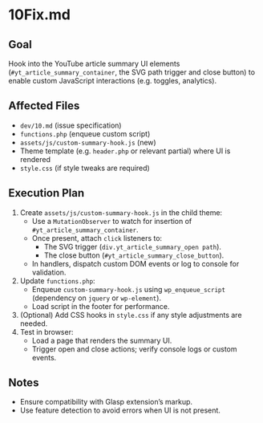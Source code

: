 # 10Fix.md

## Goal

Hook into the YouTube article summary UI elements (`#yt_article_summary_container`, the SVG path trigger and close button) to enable custom JavaScript interactions (e.g. toggles, analytics).

## Affected Files

- `dev/10.md` (issue specification)
- `functions.php` (enqueue custom script)
- `assets/js/custom-summary-hook.js` (new)
- Theme template (e.g. `header.php` or relevant partial) where UI is rendered
- `style.css` (if style tweaks are required)

## Execution Plan

1. Create `assets/js/custom-summary-hook.js` in the child theme:
   - Use a `MutationObserver` to watch for insertion of `#yt_article_summary_container`.
   - Once present, attach `click` listeners to:
     - The SVG trigger (`div.yt_article_summary_open path`).
     - The close button (`#yt_article_summary_close_button`).
   - In handlers, dispatch custom DOM events or log to console for validation.
2. Update `functions.php`:
   - Enqueue `custom-summary-hook.js` using `wp_enqueue_script` (dependency on `jquery` or `wp-element`).
   - Load script in the footer for performance.
3. (Optional) Add CSS hooks in `style.css` if any style adjustments are needed.
4. Test in browser:
   - Load a page that renders the summary UI.
   - Trigger open and close actions; verify console logs or custom events.

## Notes

- Ensure compatibility with Glasp extension’s markup.
- Use feature detection to avoid errors when UI is not present.
